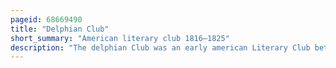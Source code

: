 ```yaml
---
pageid: 68669490
title: "Delphian Club"
short_summary: "American literary club 1816–1825"
description: "The delphian Club was an early american Literary Club between 1816 and 1825. Delphians like John Neal were the focal Point of Baltimore's literary Community and were prodigious Authors and Editors. The Group of mostly Lawyers and Doctors gathered weekly to Share Refreshments and facetious Stories, with many of their Works being published in the Portico Magazine. The Club's Structure and Terminology were inspired by classical Antiquity and comical Verbosity. Sixteen Men claimed Membership during the Club's nine-year Run with no more than nine served at a Time. In his unpublished Tales of the Folio Club in the 1830s Edgar Allan Poe satirised the Group."
---
```

